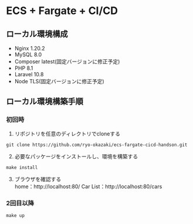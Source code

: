 # ECS + Fargate + CI/CD

## ローカル環境構成
- Nginx 1.20.2
- MySQL 8.0
- Composer latest(固定バージョンに修正予定)
- PHP 8.1
- Laravel 10.8
- Node TLS(固定バージョンに修正予定)

## ローカル環境構築手順
### 初回時
1. リポジトリを任意のディレクトリでcloneする
```
git clone https://github.com/ryo-okazaki/ecs-fargate-cicd-handson.git
```

2. 必要なパッケージをインストールし、環境を構築する
```
make install
```

3. ブラウザを確認する  
   home：http://localhost:80/
   Car List：http://localhost:80/cars

### 2回目以降
```
make up
```